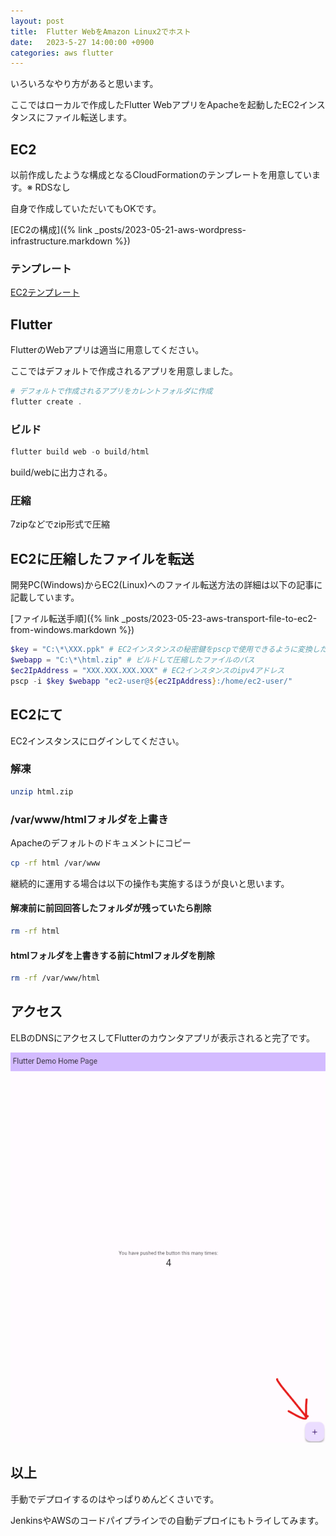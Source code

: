 ```yaml
---
layout: post
title:  Flutter WebをAmazon Linux2でホスト
date:   2023-5-27 14:00:00 +0900
categories: aws flutter 
---
```


いろいろなやり方があると思います。

ここではローカルで作成したFlutter WebアプリをApacheを起動したEC2インスタンスにファイル転送します。

## EC2

以前作成したような構成となるCloudFormationのテンプレートを用意しています。※ RDSなし

自身で作成していただいてもOKです。

[EC2の構成]({% link _posts/2023-05-21-aws-wordpress-infrastructure.markdown %})

### テンプレート

[EC2テンプレート](https://github.com/ohmusso/ohmusso.github.io/tree/main/assets/src/aws/cloud_formation/flutterweb)

## Flutter

FlutterのWebアプリは適当に用意してください。

ここではデフォルトで作成されるアプリを用意しました。

``` powershell
# デフォルトで作成されるアプリをカレントフォルダに作成
flutter create .
```

### ビルド

``` powershell
flutter build web -o build/html
```

build/webに出力される。

### 圧縮

7zipなどでzip形式で圧縮

## EC2に圧縮したファイルを転送

開発PC(Windows)からEC2(Linux)へのファイル転送方法の詳細は以下の記事に記載しています。

[ファイル転送手順]({% link _posts/2023-05-23-aws-transport-file-to-ec2-from-windows.markdown %})

``` powershell
$key = "C:\*\XXX.ppk" # EC2インスタンスの秘密鍵をpscpで使用できるように変換したファイルのパス
$webapp = "C:\*\html.zip" # ビルドして圧縮したファイルのパス
$ec2IpAddress = "XXX.XXX.XXX.XXX" # EC2インスタンスのipv4アドレス
pscp -i $key $webapp "ec2-user@${ec2IpAddress}:/home/ec2-user/"
```

## EC2にて

EC2インスタンスにログインしてください。

### 解凍

``` bash
unzip html.zip
```

### /var/www/htmlフォルダを上書き

Apacheのデフォルトのドキュメントにコピー

``` bash
cp -rf html /var/www
```

継続的に運用する場合は以下の操作も実施するほうが良いと思います。

#### 解凍前に前回回答したフォルダが残っていたら削除

``` bash
rm -rf html
```

#### htmlフォルダを上書きする前にhtmlフォルダを削除

``` bash
rm -rf /var/www/html
```

## アクセス

ELBのDNSにアクセスしてFlutterのカウンタアプリが表示されると完了です。

![カウンタアプリ](/assets/images/image-2023-05-27-flutter-couter-app.png)

## 以上

手動でデプロイするのはやっぱりめんどくさいです。

JenkinsやAWSのコードパイプラインでの自動デプロイにもトライしてみます。
